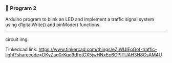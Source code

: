 ### 🚀 Program 2

Arduino program to blink an LED and implement a traffic signal system using d1gitalWrite() and pinMode() functions.

---

circuit img: 

Tinkedcad link: https://www.tinkercad.com/things/eZiWUlEoGof-traffic-light?sharecode=DKyZaq0rKqo9dfptGX5jwHNxEp6OPITUAH3H8CsAM4U